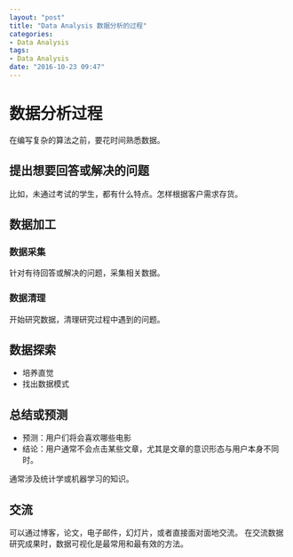 ```yaml
---
layout: "post"
title: "Data Analysis 数据分析的过程"
categories:
- Data Analysis
tags:
- Data Analysis
date: "2016-10-23 09:47"
---
```

# 数据分析过程
在编写复杂的算法之前，要花时间熟悉数据。
## 提出想要回答或解决的问题
比如，未通过考试的学生，都有什么特点。怎样根据客户需求存货。
## 数据加工
### 数据采集
针对有待回答或解决的问题，采集相关数据。
### 数据清理
开始研究数据，清理研究过程中遇到的问题。
## 数据探索

* 培养直觉
* 找出数据模式

## 总结或预测

* 预测：用户们将会喜欢哪些电影
* 结论：用户通常不会点击某些文章，尤其是文章的意识形态与用户本身不同时。

通常涉及统计学或机器学习的知识。

## 交流
可以通过博客，论文，电子邮件，幻灯片，或者直接面对面地交流。
在交流数据研究成果时，数据可视化是最常用和最有效的方法。
